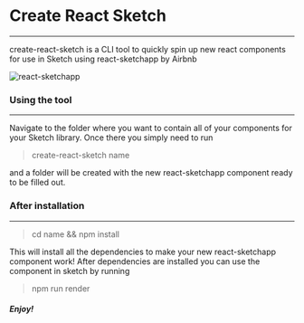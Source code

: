 # Create React Sketch
---
create-react-sketch is a CLI tool to quickly spin up new react components for use in Sketch using react-sketchapp by Airbnb

![react-sketchapp](https://camo.githubusercontent.com/7a75c94cd088b6ae393cc2648d6d7f9a45ff0b5a/68747470733a2f2f636c6475702e636f6d2f4d785356456b635f67622e706e67)

### Using the tool
---
Navigate to the folder where you want to contain all of your components for your Sketch library.
Once there you simply need to run
> create-react-sketch name

and a folder will be created with the new react-sketchapp component ready to be filled out.

### After installation
---
> cd name && npm install

This will install all the dependencies to make your new react-sketchapp component work!  After dependencies are installed you can use the component in sketch by running

> npm run render

##### Enjoy!